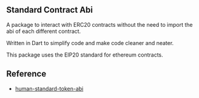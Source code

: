 ## Standard Contract Abi

A package to interact with ERC20 contracts without the need to import the abi of each different contract. 

Written in Dart to simplify code and make code cleaner and neater.

This package uses the EIP20 standard for ethereum contracts. 

## Reference 

 - [human-standard-token-abi](https://github.com/danfinlay/human-standard-token-abi)
